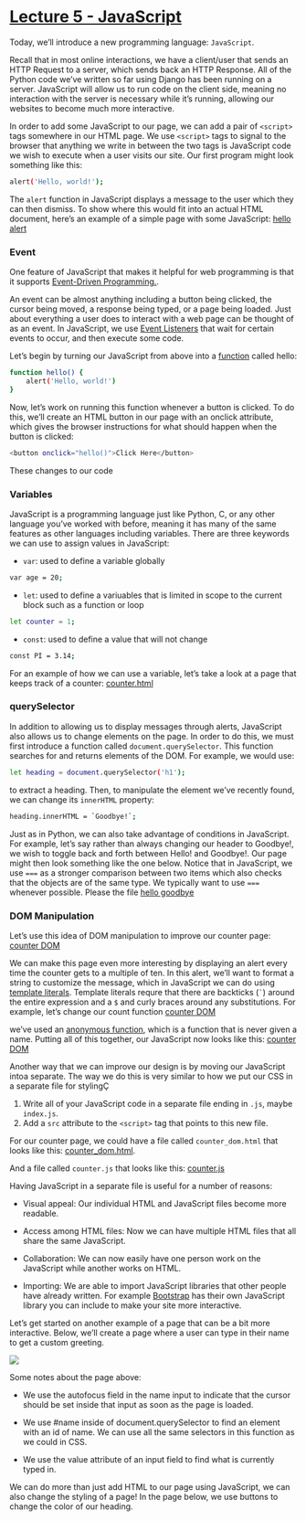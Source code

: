 # [Lecture 5 - JavaScript](https://cs50.harvard.edu/web/2020/weeks/5/)

Today, we’ll introduce a new programming language: ```JavaScript```.

Recall that in most online interactions, we have a client/user that sends an HTTP Request to a server, which sends back an HTTP Response. All of the Python code we’ve written so far using Django has been running on a server. JavaScript will allow us to run code on the client side, meaning no interaction with the server is necessary while it’s running, allowing our websites to become much more interactive.

In order to add some JavaScript to our page, we can add a pair of ```<script>``` tags somewhere in our HTML page. We use ```<script>``` tags to signal to the browser that anything we write in between the two tags is JavaScript code we wish to execute when a user visits our site. Our first program might look something like this:

```Bash
alert('Hello, world!');
```

The ```alert``` function in JavaScript displays a message to the user which they can then dismiss. To show where this would fit into an actual HTML document, here’s an example of a simple page with some JavaScript: [hello alert](html/hello_alert.html)

### Event

One feature of JavaScript that makes it helpful for web programming is that it supports [Event-Driven Programming.](https://vsvaibhav2016.medium.com/introduction-to-event-driven-programming-28161b79c223).

An event can be almost anything including a button being clicked, the cursor being moved, a response being typed, or a page being loaded. Just about everything a user does to interact with a web page can be thought of as an event. In JavaScript, we use [Event Listeners](https://www.w3schools.com/js/js_htmldom_eventlistener.asp) that wait for certain events to occur, and then execute some code.

Let’s begin by turning our JavaScript from above into a [function](https://www.w3schools.com/js/js_functions.asp) called hello:

```Bash
function hello() {
    alert('Hello, world!')
}
```

Now, let’s work on running this function whenever a button is clicked. To do this, we’ll create an HTML button in our page with an onclick attribute, which gives the browser instructions for what should happen when the button is clicked:

```Bash
<button onclick="hello()">Click Here</button>
```

These changes to our code

### Variables

JavaScript is a programming language just like Python, C, or any other language you’ve worked with before, meaning it has many of the same features as other languages including variables. There are three keywords we can use to assign values in JavaScript:

- ```var```: used to define a variable globally

```Bash
var age = 20;
```

- ```let```: used to define a variuables that is limited in scope to the current block such as a function or loop

```Bash
let counter = 1;
```

- ```const```: used to define a value that will not change

```Bash
const PI = 3.14;
```

For an example of how we can use a variable, let’s take a look at a page that keeps track of a counter: [counter.html](html/counter.html)

### querySelector

In addition to allowing us to display messages through alerts, JavaScript also allows us to change elements on the page. In order to do this, we must first introduce a function called ```document.querySelector```. This function searches for and returns elements of the DOM. For example, we would use:

```Bash
let heading = document.querySelector('h1');
```

to extract a heading. Then, to manipulate the element we’ve recently found, we can change its ```innerHTML``` property:

```Bash
heading.innerHTML = `Goodbye!`;
```

Just as in Python, we can also take advantage of conditions in JavaScript. For example, let’s say rather than always changing our header to Goodbye!, we wish to toggle back and forth between Hello! and Goodbye!. Our page might then look something like the one below. Notice that in JavaScript, we use ```===``` as a stronger comparison between two items which also checks that the objects are of the same type. We typically want to use ```===``` whenever possible. Please the file [hello goodbye](/html/hello_goodbye.html)

### DOM Manipulation

Let’s use this idea of DOM manipulation to improve our counter page: [counter DOM](html/counter_dom.html)

We can make this page even more interesting by displaying an alert every time the counter gets to a multiple of ten. In this alert, we’ll want to format a string to customize the message, which in JavaScript we can do using [template literals](https://developer.mozilla.org/en-US/docs/Web/JavaScript/Reference/Template_literals). Template literals requre that there are backticks (``` ` ```) around the entire expression and a ```$``` and curly braces around any substitutions. For example, let’s change our count function [counter DOM](html/counter_dom.html)

we’ve used an [anonymous function](https://www.w3schools.com/js/js_function_definition.asp), which is a function that is never given a name. Putting all of this together, our JavaScript now looks like this: [counter DOM](html/counter_dom.html)

Another way that we can improve our design is by moving our JavaScript intoa separate. The way
we do this is very similar to how we put our CSS in a separate file for stylingÇ

1. Write all of your JavaScript code in a separate file ending in ```.js```, maybe ```index.js```.
2. Add a ```src``` attribute to the ```<script>``` tag that points to this new file.

For our counter page, we could have a file called ```counter_dom.html``` that looks like this: [counter_dom.html](/html/counter_dom.html).

And a file called ```counter.js``` that looks like this: [counter.js](html/counter.js)

Having JavaScript in a separate file is useful for a number of reasons:

- Visual appeal: Our individual HTML and JavaScript files become more readable.

- Access among HTML files: Now we can have multiple HTML files that all share the same JavaScript.

- Collaboration: We can now easily have one person work on the JavaScript while another works on HTML.

- Importing: We are able to import JavaScript libraries that other people have already written. For example [Bootstrap](https://getbootstrap.com/docs/4.5/getting-started/introduction/#js) has their own JavaScript library you can include to make your site more interactive.

Let’s get started on another example of a page that can be a bit more interactive. Below, we’ll create a page where a user can type in their name to get a custom greeting.

![](/html/greetings.gif)

Some notes about the page above:

- We use the autofocus field in the name input to indicate that the cursor should be set inside that input as soon as the page is loaded.

- We use #name inside of document.querySelector to find an element with an id of name. We can use all the same selectors in this function as we could in CSS.

- We use the value attribute of an input field to find what is currently typed in.

We can do more than just add HTML to our page using JavaScript, we can also change the styling of a page! In the page below, we use buttons to change the color of our heading.